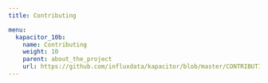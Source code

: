 ```yaml
---
title: Contributing

menu:
  kapacitor_10b:
    name: Contributing
    weight: 10
    parent: about_the_project
    url: https://github.com/influxdata/kapacitor/blob/master/CONTRIBUTING.md
---
```

